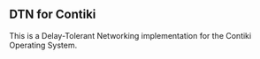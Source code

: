 DTN for Contiki
---------------

This is a Delay-Tolerant Networking implementation for the Contiki Operating System.

